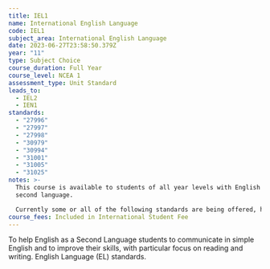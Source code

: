 ```yaml
---
title: IEL1
name: International English Language
code: IEL1
subject_area: International English Language
date: 2023-06-27T23:58:50.379Z
year: "11"
type: Subject Choice
course_duration: Full Year
course_level: NCEA 1
assessment_type: Unit Standard
leads_to:
  - IEL2
  - IEN1
standards:
  - "27996"
  - "27997"
  - "27998"
  - "30979"
  - "30994"
  - "31001"
  - "31005"
  - "31025"
notes: >-
  This course is available to students of all year levels with English as a
  second language.

  Currently some or all of the following standards are being offered, however changes to expiring standards in 2023 may result in the addition of alternative standards.
course_fees: Included in International Student Fee
---
```

To help English as a Second Language students to communicate in simple English and to improve their skills, with particular focus on reading and writing. English Language (EL) standards.
